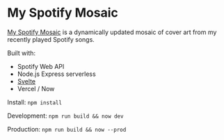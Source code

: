 # My Spotify Mosaic

[My Spotify Mosaic](https://my-spotify-mosaic.now.sh) is a dynamically updated mosaic of cover art from my recently played Spotify songs.

Built with:
* Spotify Web API
* Node.js Express serverless
* [Svelte](https://svelte.dev)
* Vercel / Now

Install: `npm install`

Development: `npm run build && now dev`

Production: `npm run build && now --prod`
